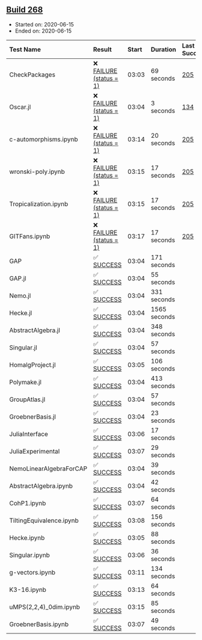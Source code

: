 ## [Build 268](https://oscarci.mathematik.uni-kl.de/job/oscar-stable/268/)

* Started on: 2020-06-15
* Ended on: 2020-06-15

| Test Name    | Result | Start | Duration | Last Success | First Failure |
|:-------------|:-------|:------|:---------|:-------------|:--------------|
| CheckPackages | ❌ [FAILURE (status = 1)](https://oscarci.mathematik.uni-kl.de/job/oscar-stable/268/artifact/logs/build-268/CheckPackages.log) | 03:03 | 69 seconds | [205](https://oscarci.mathematik.uni-kl.de/job/oscar-stable/205/) | [206](https://oscarci.mathematik.uni-kl.de/job/oscar-stable/206/) |
| Oscar.jl | ❌ [FAILURE (status = 1)](https://oscarci.mathematik.uni-kl.de/job/oscar-stable/268/artifact/logs/build-268/Oscar.jl.log) | 03:04 | 3 seconds | [134](https://oscarci.mathematik.uni-kl.de/job/oscar-stable/134/) | [177](https://oscarci.mathematik.uni-kl.de/job/oscar-stable/177/) |
| c-automorphisms.ipynb | ❌ [FAILURE (status = 1)](https://oscarci.mathematik.uni-kl.de/job/oscar-stable/268/artifact/logs/build-268/c-automorphisms.ipynb.log) | 03:14 | 20 seconds | [205](https://oscarci.mathematik.uni-kl.de/job/oscar-stable/205/) | [206](https://oscarci.mathematik.uni-kl.de/job/oscar-stable/206/) |
| wronski-poly.ipynb | ❌ [FAILURE (status = 1)](https://oscarci.mathematik.uni-kl.de/job/oscar-stable/268/artifact/logs/build-268/wronski-poly.ipynb.log) | 03:15 | 17 seconds | [205](https://oscarci.mathematik.uni-kl.de/job/oscar-stable/205/) | [206](https://oscarci.mathematik.uni-kl.de/job/oscar-stable/206/) |
| Tropicalization.ipynb | ❌ [FAILURE (status = 1)](https://oscarci.mathematik.uni-kl.de/job/oscar-stable/268/artifact/logs/build-268/Tropicalization.ipynb.log) | 03:15 | 17 seconds | [205](https://oscarci.mathematik.uni-kl.de/job/oscar-stable/205/) | [206](https://oscarci.mathematik.uni-kl.de/job/oscar-stable/206/) |
| GITFans.ipynb | ❌ [FAILURE (status = 1)](https://oscarci.mathematik.uni-kl.de/job/oscar-stable/268/artifact/logs/build-268/GITFans.ipynb.log) | 03:17 | 17 seconds | [205](https://oscarci.mathematik.uni-kl.de/job/oscar-stable/205/) | [206](https://oscarci.mathematik.uni-kl.de/job/oscar-stable/206/) |
| GAP | ✅ [SUCCESS](https://oscarci.mathematik.uni-kl.de/job/oscar-stable/268/artifact/logs/build-268/GAP.log) | 03:04 | 171 seconds |  |  |
| GAP.jl | ✅ [SUCCESS](https://oscarci.mathematik.uni-kl.de/job/oscar-stable/268/artifact/logs/build-268/GAP.jl.log) | 03:04 | 55 seconds |  |  |
| Nemo.jl | ✅ [SUCCESS](https://oscarci.mathematik.uni-kl.de/job/oscar-stable/268/artifact/logs/build-268/Nemo.jl.log) | 03:04 | 331 seconds |  |  |
| Hecke.jl | ✅ [SUCCESS](https://oscarci.mathematik.uni-kl.de/job/oscar-stable/268/artifact/logs/build-268/Hecke.jl.log) | 03:04 | 1565 seconds |  |  |
| AbstractAlgebra.jl | ✅ [SUCCESS](https://oscarci.mathematik.uni-kl.de/job/oscar-stable/268/artifact/logs/build-268/AbstractAlgebra.jl.log) | 03:04 | 348 seconds |  |  |
| Singular.jl | ✅ [SUCCESS](https://oscarci.mathematik.uni-kl.de/job/oscar-stable/268/artifact/logs/build-268/Singular.jl.log) | 03:04 | 57 seconds |  |  |
| HomalgProject.jl | ✅ [SUCCESS](https://oscarci.mathematik.uni-kl.de/job/oscar-stable/268/artifact/logs/build-268/HomalgProject.jl.log) | 03:05 | 106 seconds |  |  |
| Polymake.jl | ✅ [SUCCESS](https://oscarci.mathematik.uni-kl.de/job/oscar-stable/268/artifact/logs/build-268/Polymake.jl.log) | 03:04 | 413 seconds |  |  |
| GroupAtlas.jl | ✅ [SUCCESS](https://oscarci.mathematik.uni-kl.de/job/oscar-stable/268/artifact/logs/build-268/GroupAtlas.jl.log) | 03:04 | 57 seconds |  |  |
| GroebnerBasis.jl | ✅ [SUCCESS](https://oscarci.mathematik.uni-kl.de/job/oscar-stable/268/artifact/logs/build-268/GroebnerBasis.jl.log) | 03:04 | 23 seconds |  |  |
| JuliaInterface | ✅ [SUCCESS](https://oscarci.mathematik.uni-kl.de/job/oscar-stable/268/artifact/logs/build-268/JuliaInterface.log) | 03:06 | 17 seconds |  |  |
| JuliaExperimental | ✅ [SUCCESS](https://oscarci.mathematik.uni-kl.de/job/oscar-stable/268/artifact/logs/build-268/JuliaExperimental.log) | 03:07 | 29 seconds |  |  |
| NemoLinearAlgebraForCAP | ✅ [SUCCESS](https://oscarci.mathematik.uni-kl.de/job/oscar-stable/268/artifact/logs/build-268/NemoLinearAlgebraForCAP.log) | 03:04 | 39 seconds |  |  |
| AbstractAlgebra.ipynb | ✅ [SUCCESS](https://oscarci.mathematik.uni-kl.de/job/oscar-stable/268/artifact/logs/build-268/AbstractAlgebra.ipynb.log) | 03:04 | 42 seconds |  |  |
| CohP1.ipynb | ✅ [SUCCESS](https://oscarci.mathematik.uni-kl.de/job/oscar-stable/268/artifact/logs/build-268/CohP1.ipynb.log) | 03:07 | 64 seconds |  |  |
| TiltingEquivalence.ipynb | ✅ [SUCCESS](https://oscarci.mathematik.uni-kl.de/job/oscar-stable/268/artifact/logs/build-268/TiltingEquivalence.ipynb.log) | 03:08 | 156 seconds |  |  |
| Hecke.ipynb | ✅ [SUCCESS](https://oscarci.mathematik.uni-kl.de/job/oscar-stable/268/artifact/logs/build-268/Hecke.ipynb.log) | 03:05 | 88 seconds |  |  |
| Singular.ipynb | ✅ [SUCCESS](https://oscarci.mathematik.uni-kl.de/job/oscar-stable/268/artifact/logs/build-268/Singular.ipynb.log) | 03:06 | 36 seconds |  |  |
| g-vectors.ipynb | ✅ [SUCCESS](https://oscarci.mathematik.uni-kl.de/job/oscar-stable/268/artifact/logs/build-268/g-vectors.ipynb.log) | 03:11 | 134 seconds |  |  |
| K3-16.ipynb | ✅ [SUCCESS](https://oscarci.mathematik.uni-kl.de/job/oscar-stable/268/artifact/logs/build-268/K3-16.ipynb.log) | 03:13 | 64 seconds |  |  |
| uMPS(2,2,4)_0dim.ipynb | ✅ [SUCCESS](https://oscarci.mathematik.uni-kl.de/job/oscar-stable/268/artifact/logs/build-268/uMPS-2-2-4-_0dim.ipynb.log) | 03:15 | 85 seconds |  |  |
| GroebnerBasis.ipynb | ✅ [SUCCESS](https://oscarci.mathematik.uni-kl.de/job/oscar-stable/268/artifact/logs/build-268/GroebnerBasis.ipynb.log) | 03:07 | 49 seconds |  |  |
